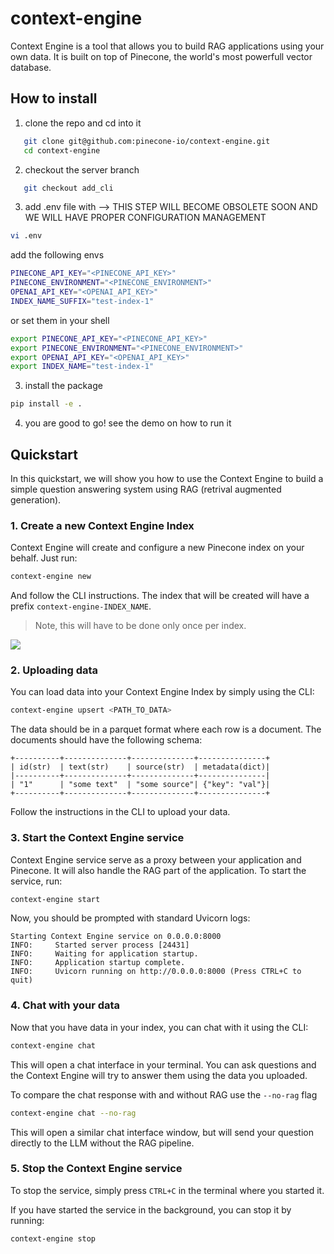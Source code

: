 # context-engine

Context Engine is a tool that allows you to build RAG applications using your own data. It is built on top of Pinecone, the world's most powerfull vector database.

## How to install

1. clone the repo and cd into it
```bash
   git clone git@github.com:pinecone-io/context-engine.git
   cd context-engine
```
2. checkout the server branch
```bash
   git checkout add_cli
```

3. add .env file with --> THIS STEP WILL BECOME OBSOLETE SOON AND WE WILL HAVE PROPER CONFIGURATION MANAGEMENT
```bash
vi .env
```
add the following envs

```bash
PINECONE_API_KEY="<PINECONE_API_KEY>"
PINECONE_ENVIRONMENT="<PINECONE_ENVIRONMENT>"
OPENAI_API_KEY="<OPENAI_API_KEY>"
INDEX_NAME_SUFFIX="test-index-1"
```

or set them in your shell

```bash
export PINECONE_API_KEY="<PINECONE_API_KEY>"
export PINECONE_ENVIRONMENT="<PINECONE_ENVIRONMENT>"
export OPENAI_API_KEY="<OPENAI_API_KEY>"
export INDEX_NAME="test-index-1"
```

3. install the package
```bash
pip install -e .
```

4. you are good to go! see the demo on how to run it

## Quickstart

In this quickstart, we will show you how to use the Context Engine to build a simple question answering system using RAG (retrival augmented generation).

### 1. Create a new Context Engine Index

Context Engine will create and configure a new Pinecone index on your behalf. Just run:

```bash
context-engine new
```

And follow the CLI instructions. The index that will be created will have a prefix `context-engine-INDEX_NAME`.

> Note, this will have to be done only once per index.

![](https://github.com/pinecone-io/context-engine/blob/add_cli/.readme-content/new.gif)

### 2. Uploading data

You can load data into your Context Engine Index by simply using the CLI:

```bash
context-engine upsert <PATH_TO_DATA>
```

The data should be in a parquet format where each row is a document. The documents should have the following schema:

```
+----------+--------------+--------------+---------------+
| id(str)  | text(str)    | source(str)  | metadata(dict)|
|----------+--------------+--------------+---------------|
| "1"      | "some text"  | "some source"| {"key": "val"}|
+----------+--------------+--------------+---------------+
```

Follow the instructions in the CLI to upload your data.

### 3. Start the Context Engine service

Context Engine service serve as a proxy between your application and Pinecone. It will also handle the RAG part of the application. To start the service, run:

```bash
context-engine start
```

Now, you should be prompted with standard Uvicorn logs:

```
Starting Context Engine service on 0.0.0.0:8000
INFO:     Started server process [24431]
INFO:     Waiting for application startup.
INFO:     Application startup complete.
INFO:     Uvicorn running on http://0.0.0.0:8000 (Press CTRL+C to quit)
```

### 4. Chat with your data

Now that you have data in your index, you can chat with it using the CLI:

```bash
context-engine chat
```

This will open a chat interface in your terminal. You can ask questions and the Context Engine will try to answer them using the data you uploaded.

To compare the chat response with and without RAG use the `--no-rag` flag

```bash
context-engine chat --no-rag
```

This will open a similar chat interface window, but will send your question directly to the LLM without the RAG pipeline.


### 5. Stop the Context Engine service

To stop the service, simply press `CTRL+C` in the terminal where you started it.

If you have started the service in the background, you can stop it by running:

```bash
context-engine stop
```


